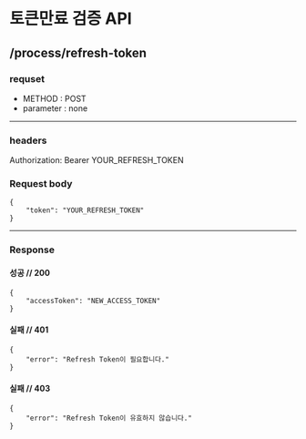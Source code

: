 # 토큰만료 검증 API

## /process/refresh-token

### requset

- METHOD : POST
- parameter : none

---

### headers

Authorization: Bearer YOUR_REFRESH_TOKEN

### Request body

```
{
    "token": "YOUR_REFRESH_TOKEN"
}
```
---

### Response

#### 성공 // 200

```
{
    "accessToken": "NEW_ACCESS_TOKEN"
}

```

#### 실패 // 401

```
{
    "error": "Refresh Token이 필요합니다."
}
```

#### 실패 // 403

```
{
    "error": "Refresh Token이 유효하지 않습니다."
}
```

